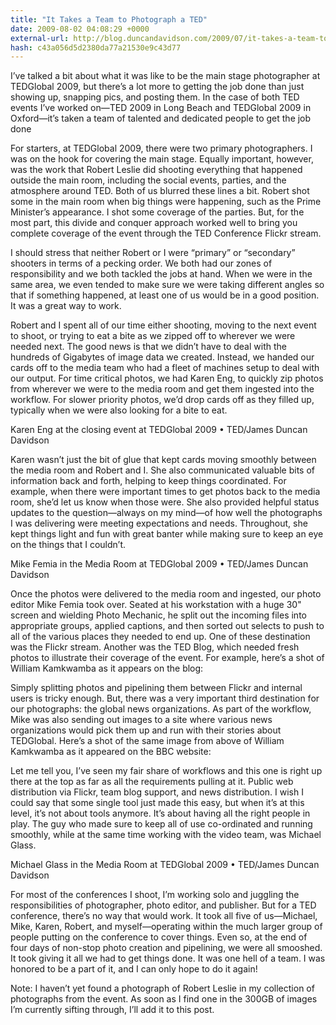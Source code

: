 ```yaml
---
title: "It Takes a Team to Photograph a TED"
date: 2009-08-02 04:08:29 +0000
external-url: http://blog.duncandavidson.com/2009/07/it-takes-a-team-to-photograph.html
hash: c43a056d5d2380da77a21530e9c43d77
---
```


I’ve talked a bit about what it was like to be the main stage photographer at TEDGlobal 2009, but there’s a lot more to getting the job done than just showing up, snapping pics, and posting them. In the case of both TED events I’ve worked on—TED 2009 in Long Beach and TEDGlobal 2009 in Oxford—it’s taken a team of talented and dedicated people to get the job done


For starters, at TEDGlobal 2009, there were two primary photographers. I was on the hook for covering the main stage. Equally important, however, was the work that Robert Leslie did shooting everything that happened outside the main room, including the social events, parties, and the atmosphere around TED. Both of us blurred these lines a bit. Robert shot some in the main room when big things were happening, such as the Prime Minister’s appearance. I shot some coverage of the parties. But, for the most part, this divide and conquer approach worked well to bring you complete coverage of the event through the TED Conference Flickr stream.


I should stress that neither Robert or I were “primary” or “secondary” shooters in terms of a pecking order. We both had our zones of responsibility and we both tackled the jobs at hand. When we were in the same area, we even tended to make sure we were taking different angles so that if something happened, at least one of us would be in a good position. It was a great way to work.


Robert and I spent all of our time either shooting, moving to the next event to shoot, or trying to eat a bite as we zipped off to wherever we were needed next. The good news is that we didn’t have to deal with the hundreds of Gigabytes of image data we created. Instead, we handed our cards off to the media team who had a fleet of machines setup to deal with our output. For time critical photos, we had Karen Eng, to quickly zip photos from wherever we were to the media room and get them ingested into the workflow. For slower priority photos, we’d drop cards off as they filled up, typically when we were also looking for a bite to eat.
 

Karen Eng at the closing event at TEDGlobal 2009 • TED/James Duncan Davidson

Karen wasn’t just the bit of glue that kept cards moving smoothly between the media room and Robert and I. She also communicated valuable bits of information back and forth, helping to keep things coordinated. For example, when there were important times to get photos back to the media room, she’d let us know when those were. She also provided helpful status updates to the question—always on my mind—of how well the photographs I was delivering were meeting expectations and needs. Throughout, she kept things light and fun with great banter while making sure to keep an eye on the things that I couldn’t.


Mike Femia in the Media Room at TEDGlobal 2009 • TED/James Duncan Davidson

Once the photos were delivered to the media room and ingested, our photo editor Mike Femia took over. Seated at his workstation with a huge 30" screen and wielding Photo Mechanic, he split out the incoming files into appropriate groups, applied captions, and then sorted out selects to push to all of the various places they needed to end up. One of these destination was the Flickr stream. Another was the TED Blog, which needed fresh photos to illustrate their coverage of the event. For example, here’s a shot of William Kamkwamba as it appears on the blog:




Simply splitting photos and pipelining them between Flickr and internal users is tricky enough. But, there was a very important third destination for our photographs: the global news organizations. As part of the workflow, Mike was also sending out images to a site where various news organizations would pick them up and run with their stories about TEDGlobal.  Here’s a shot of the same image from above of William Kamkwamba as it appeared on the BBC website:




Let me tell you, I’ve seen my fair share of workflows and this one is right up there at the top as far as all the requirements pulling at it. Public web distribution via Flickr, team blog support, and news distribution. I wish I could say that some single tool just made this easy, but when it’s at this level, it’s not about tools anymore. It’s about having all the right people in play. The guy who made sure to keep all of use co-ordinated and running smoothly, while at the same time working with the video team, was Michael Glass. 


Michael Glass in the Media Room at TEDGlobal 2009 • TED/James Duncan Davidson

For most of the conferences I shoot, I’m working solo and juggling the responsibilities of photographer, photo editor, and publisher. But for a TED conference, there’s no way that would work. It took all five of us—Michael, Mike, Karen, Robert, and myself—operating within the much larger group of people putting on the conference to cover things. Even so, at the end of four days of non-stop photo creation and pipelining, we were all smooshed. It took giving it all we had to get things done. It was one hell of a team. I was honored to be a part of it, and I can only hope to do it again!


Note: I haven’t yet found a photograph of Robert Leslie in my collection of photographs from the event. As soon as I find one in the 300GB of images I’m currently sifting through, I’ll add it to this post.

